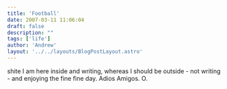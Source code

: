 ```yaml
---
title: 'Football'
date: 2007-03-11 11:06:04
draft: false
description: ""
tags: ['life']
author: 'Andrew'
layout: '../../layouts/BlogPostLayout.astro'
---
```


shite I am here inside and writing, whereas I should be outside - not writing - and enjoying the fine fine day. Adios Amigos. O.
